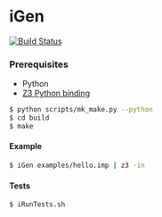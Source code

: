 # iGen

[![Build Status](https://travis-ci.org/vitorenesduarte/iGen.svg?branch=master)](https://travis-ci.org/vitorenesduarte/iGen)

### Prerequisites
- Python
- [Z3 Python binding](https://github.com/Z3Prover/z3#python)

```bash
$ python scripts/mk_make.py --python
$ cd build
$ make
```

#### Example
```bash
$ iGen examples/hello.imp | z3 -in
```

#### Tests
```bash
$ iRunTests.sh
```
